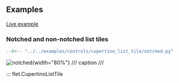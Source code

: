## Examples

[Live example](https://flet-controls-gallery.fly.dev/layout/cupertinolisttile)

### Notched and non-notched list tiles

```python
--8<-- "../../examples/controls/cupertino_list_tile/notched.py"
```

![notched](../examples/controls/cupertino_list_tile/media/notched.png){width="80%"}
/// caption
///

::: flet.CupertinoListTile
